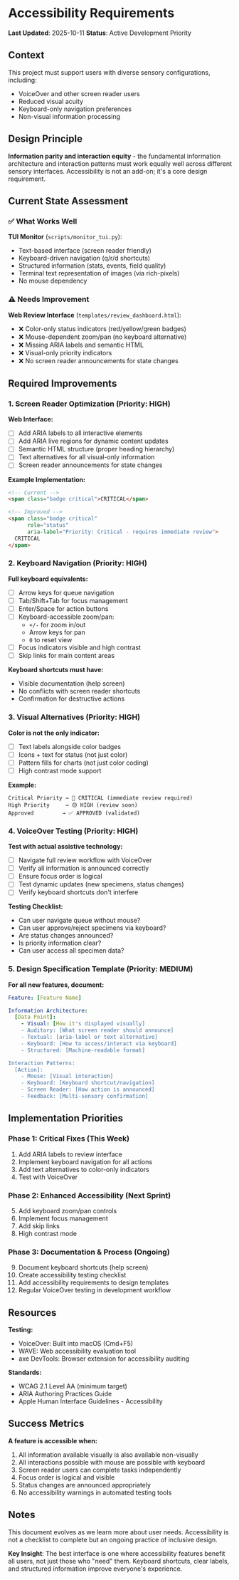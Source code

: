 # Accessibility Requirements

**Last Updated**: 2025-10-11
**Status**: Active Development Priority

## Context

This project must support users with diverse sensory configurations, including:
- VoiceOver and other screen reader users
- Reduced visual acuity
- Keyboard-only navigation preferences
- Non-visual information processing

## Design Principle

**Information parity and interaction equity** - the fundamental information architecture and interaction patterns must work equally well across different sensory interfaces. Accessibility is not an add-on; it's a core design requirement.

## Current State Assessment

### ✅ What Works Well

**TUI Monitor** (`scripts/monitor_tui.py`):
- Text-based interface (screen reader friendly)
- Keyboard-driven navigation (q/r/d shortcuts)
- Structured information (stats, events, field quality)
- Terminal text representation of images (via rich-pixels)
- No mouse dependency

### ⚠️ Needs Improvement

**Web Review Interface** (`templates/review_dashboard.html`):
- ❌ Color-only status indicators (red/yellow/green badges)
- ❌ Mouse-dependent zoom/pan (no keyboard alternative)
- ❌ Missing ARIA labels and semantic HTML
- ❌ Visual-only priority indicators
- ❌ No screen reader announcements for state changes

## Required Improvements

### 1. Screen Reader Optimization (Priority: HIGH)

**Web Interface:**
- [ ] Add ARIA labels to all interactive elements
- [ ] Add ARIA live regions for dynamic content updates
- [ ] Semantic HTML structure (proper heading hierarchy)
- [ ] Text alternatives for all visual-only information
- [ ] Screen reader announcements for state changes

**Example Implementation:**
```html
<!-- Current -->
<span class="badge critical">CRITICAL</span>

<!-- Improved -->
<span class="badge critical"
      role="status"
      aria-label="Priority: Critical - requires immediate review">
  CRITICAL
</span>
```

### 2. Keyboard Navigation (Priority: HIGH)

**Full keyboard equivalents:**
- [ ] Arrow keys for queue navigation
- [ ] Tab/Shift+Tab for focus management
- [ ] Enter/Space for action buttons
- [ ] Keyboard-accessible zoom/pan:
  - `+/-` for zoom in/out
  - Arrow keys for pan
  - `0` to reset view
- [ ] Focus indicators visible and high contrast
- [ ] Skip links for main content areas

**Keyboard shortcuts must have:**
- Visible documentation (help screen)
- No conflicts with screen reader shortcuts
- Confirmation for destructive actions

### 3. Visual Alternatives (Priority: HIGH)

**Color is not the only indicator:**
- [ ] Text labels alongside color badges
- [ ] Icons + text for status (not just color)
- [ ] Pattern fills for charts (not just color coding)
- [ ] High contrast mode support

**Example:**
```
Critical Priority → 🔴 CRITICAL (immediate review required)
High Priority     → 🟡 HIGH (review soon)
Approved         → ✅ APPROVED (validated)
```

### 4. VoiceOver Testing (Priority: HIGH)

**Test with actual assistive technology:**
- [ ] Navigate full review workflow with VoiceOver
- [ ] Verify all information is announced correctly
- [ ] Ensure focus order is logical
- [ ] Test dynamic updates (new specimens, status changes)
- [ ] Verify keyboard shortcuts don't interfere

**Testing Checklist:**
- Can user navigate queue without mouse?
- Can user approve/reject specimens via keyboard?
- Are status changes announced?
- Is priority information clear?
- Can user access all specimen data?

### 5. Design Specification Template (Priority: MEDIUM)

**For all new features, document:**

```yaml
Feature: [Feature Name]

Information Architecture:
  [Data Point]:
    - Visual: [How it's displayed visually]
    - Auditory: [What screen reader should announce]
    - Textual: [aria-label or text alternative]
    - Keyboard: [How to access/interact via keyboard]
    - Structured: [Machine-readable format]

Interaction Patterns:
  [Action]:
    - Mouse: [Visual interaction]
    - Keyboard: [Keyboard shortcut/navigation]
    - Screen Reader: [How action is announced]
    - Feedback: [Multi-sensory confirmation]
```

## Implementation Priorities

### Phase 1: Critical Fixes (This Week)
1. Add ARIA labels to review interface
2. Implement keyboard navigation for all actions
3. Add text alternatives to color-only indicators
4. Test with VoiceOver

### Phase 2: Enhanced Accessibility (Next Sprint)
5. Add keyboard zoom/pan controls
6. Implement focus management
7. Add skip links
8. High contrast mode

### Phase 3: Documentation & Process (Ongoing)
9. Document keyboard shortcuts (help screen)
10. Create accessibility testing checklist
11. Add accessibility requirements to design templates
12. Regular VoiceOver testing in development workflow

## Resources

**Testing:**
- VoiceOver: Built into macOS (Cmd+F5)
- WAVE: Web accessibility evaluation tool
- axe DevTools: Browser extension for accessibility auditing

**Standards:**
- WCAG 2.1 Level AA (minimum target)
- ARIA Authoring Practices Guide
- Apple Human Interface Guidelines - Accessibility

## Success Metrics

**A feature is accessible when:**
1. All information available visually is also available non-visually
2. All interactions possible with mouse are possible with keyboard
3. Screen reader users can complete tasks independently
4. Focus order is logical and visible
5. Status changes are announced appropriately
6. No accessibility warnings in automated testing tools

## Notes

This document evolves as we learn more about user needs. Accessibility is not a checklist to complete but an ongoing practice of inclusive design.

**Key Insight**: The best interface is one where accessibility features benefit all users, not just those who "need" them. Keyboard shortcuts, clear labels, and structured information improve everyone's experience.
